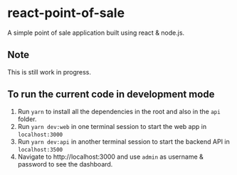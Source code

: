 # react-point-of-sale

A simple point of sale application built using react &amp; node.js.

## Note

This is still work in progress.

## To run the current code in development mode

1. Run `yarn` to install all the dependencies in the root and also in the `api` folder.
2. Run `yarn dev:web` in one terminal session to start the web app in `localhost:3000`
3. Run `yarn dev:api` in another terminal session to start the backend API in `localhost:3500`
4. Navigate to http://localhost:3000 and use `admin` as username & password to see the dashboard.

